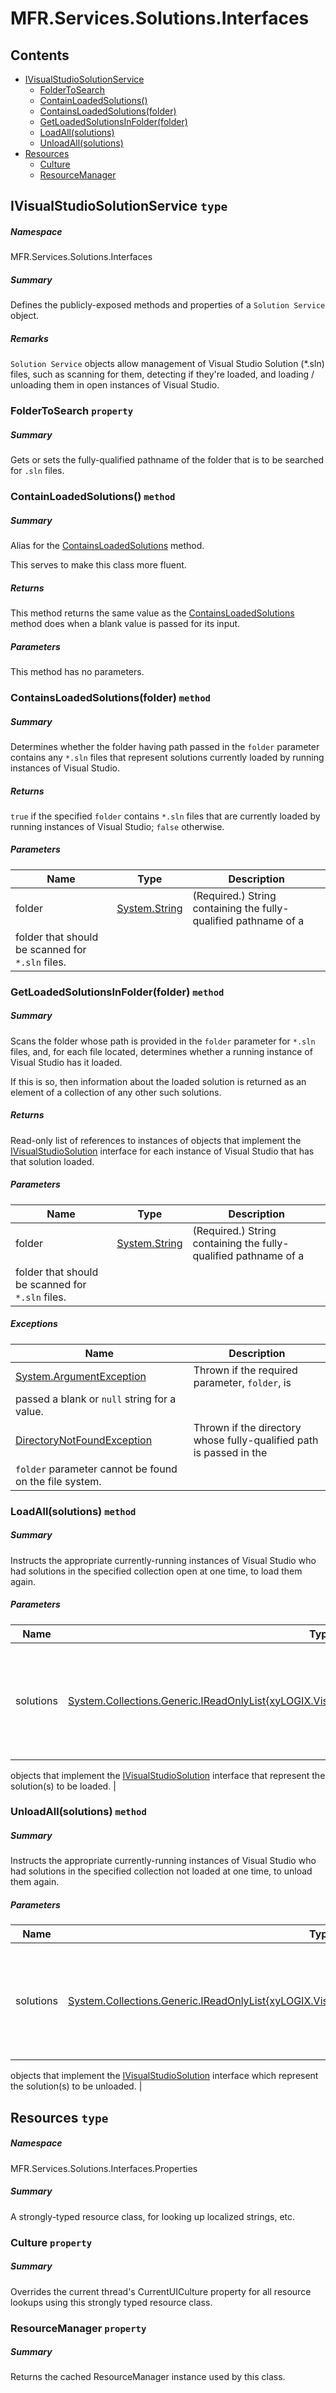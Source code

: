 <a name='assembly'></a>
# MFR.Services.Solutions.Interfaces

## Contents

- [IVisualStudioSolutionService](#T-MFR-Services-Solutions-Interfaces-IVisualStudioSolutionService 'MFR.Services.Solutions.Interfaces.IVisualStudioSolutionService')
  - [FolderToSearch](#P-MFR-Services-Solutions-Interfaces-IVisualStudioSolutionService-FolderToSearch 'MFR.Services.Solutions.Interfaces.IVisualStudioSolutionService.FolderToSearch')
  - [ContainLoadedSolutions()](#M-MFR-Services-Solutions-Interfaces-IVisualStudioSolutionService-ContainLoadedSolutions 'MFR.Services.Solutions.Interfaces.IVisualStudioSolutionService.ContainLoadedSolutions')
  - [ContainsLoadedSolutions(folder)](#M-MFR-Services-Solutions-Interfaces-IVisualStudioSolutionService-ContainsLoadedSolutions-System-String- 'MFR.Services.Solutions.Interfaces.IVisualStudioSolutionService.ContainsLoadedSolutions(System.String)')
  - [GetLoadedSolutionsInFolder(folder)](#M-MFR-Services-Solutions-Interfaces-IVisualStudioSolutionService-GetLoadedSolutionsInFolder-System-String- 'MFR.Services.Solutions.Interfaces.IVisualStudioSolutionService.GetLoadedSolutionsInFolder(System.String)')
  - [LoadAll(solutions)](#M-MFR-Services-Solutions-Interfaces-IVisualStudioSolutionService-LoadAll-System-Collections-Generic-IReadOnlyList{xyLOGIX-VisualStudio-Solutions-Interfaces-IVisualStudioSolution}- 'MFR.Services.Solutions.Interfaces.IVisualStudioSolutionService.LoadAll(System.Collections.Generic.IReadOnlyList{xyLOGIX.VisualStudio.Solutions.Interfaces.IVisualStudioSolution})')
  - [UnloadAll(solutions)](#M-MFR-Services-Solutions-Interfaces-IVisualStudioSolutionService-UnloadAll-System-Collections-Generic-IReadOnlyList{xyLOGIX-VisualStudio-Solutions-Interfaces-IVisualStudioSolution}- 'MFR.Services.Solutions.Interfaces.IVisualStudioSolutionService.UnloadAll(System.Collections.Generic.IReadOnlyList{xyLOGIX.VisualStudio.Solutions.Interfaces.IVisualStudioSolution})')
- [Resources](#T-MFR-Services-Solutions-Interfaces-Properties-Resources 'MFR.Services.Solutions.Interfaces.Properties.Resources')
  - [Culture](#P-MFR-Services-Solutions-Interfaces-Properties-Resources-Culture 'MFR.Services.Solutions.Interfaces.Properties.Resources.Culture')
  - [ResourceManager](#P-MFR-Services-Solutions-Interfaces-Properties-Resources-ResourceManager 'MFR.Services.Solutions.Interfaces.Properties.Resources.ResourceManager')

<a name='T-MFR-Services-Solutions-Interfaces-IVisualStudioSolutionService'></a>
## IVisualStudioSolutionService `type`

##### Namespace

MFR.Services.Solutions.Interfaces

##### Summary

Defines the publicly-exposed methods and properties of a `Solution Service` object.

##### Remarks

`Solution Service` objects allow management of Visual Studio Solution
(*.sln) files, such as scanning for them, detecting if they're loaded,
and loading / unloading them in open instances of Visual Studio.

<a name='P-MFR-Services-Solutions-Interfaces-IVisualStudioSolutionService-FolderToSearch'></a>
### FolderToSearch `property`

##### Summary

Gets or sets the fully-qualified pathname of the folder that is to be searched
for `.sln` files.

<a name='M-MFR-Services-Solutions-Interfaces-IVisualStudioSolutionService-ContainLoadedSolutions'></a>
### ContainLoadedSolutions() `method`

##### Summary

Alias for the
[ContainsLoadedSolutions](#M-MFR-Services-Solutions-Interfaces-IVisualStudioSolutionService-ContainsLoadedSolutions 'MFR.Services.Solutions.Interfaces.IVisualStudioSolutionService.ContainsLoadedSolutions')
method.



This serves to make this class more fluent.

##### Returns

This method returns the same value as the
[ContainsLoadedSolutions](#M-MFR-Services-Solutions-Interfaces-IVisualStudioSolutionService-ContainsLoadedSolutions 'MFR.Services.Solutions.Interfaces.IVisualStudioSolutionService.ContainsLoadedSolutions')
method does when a blank value is passed for its input.

##### Parameters

This method has no parameters.

<a name='M-MFR-Services-Solutions-Interfaces-IVisualStudioSolutionService-ContainsLoadedSolutions-System-String-'></a>
### ContainsLoadedSolutions(folder) `method`

##### Summary

Determines whether the folder having path passed in the
`folder`
parameter contains any `*.sln` files that represent
solutions currently loaded by running instances of Visual Studio.

##### Returns

`true` if the specified `folder`
contains `*.sln` files that are currently loaded by running instances
of Visual Studio; `false` otherwise.

##### Parameters

| Name | Type | Description |
| ---- | ---- | ----------- |
| folder | [System.String](http://msdn.microsoft.com/query/dev14.query?appId=Dev14IDEF1&l=EN-US&k=k:System.String 'System.String') | (Required.) String containing the fully-qualified pathname of a
folder that should be scanned for `*.sln` files. |

<a name='M-MFR-Services-Solutions-Interfaces-IVisualStudioSolutionService-GetLoadedSolutionsInFolder-System-String-'></a>
### GetLoadedSolutionsInFolder(folder) `method`

##### Summary

Scans the folder whose path is provided in the
`folder`
parameter for `*.sln` files, and, for each file
located, determines whether a running instance of Visual Studio has
it loaded.



If this is so, then information about the loaded solution is
returned as an element of a collection of any other such solutions.

##### Returns

Read-only list of references to instances of objects that implement
the
[IVisualStudioSolution](#T-MFR-Solutions-Interfaces-IVisualStudioSolution 'MFR.Solutions.Interfaces.IVisualStudioSolution')
interface for each instance of Visual Studio that has that solution loaded.

##### Parameters

| Name | Type | Description |
| ---- | ---- | ----------- |
| folder | [System.String](http://msdn.microsoft.com/query/dev14.query?appId=Dev14IDEF1&l=EN-US&k=k:System.String 'System.String') | (Required.) String containing the fully-qualified pathname of a
folder that should be scanned for `*.sln` files. |

##### Exceptions

| Name | Description |
| ---- | ----------- |
| [System.ArgumentException](http://msdn.microsoft.com/query/dev14.query?appId=Dev14IDEF1&l=EN-US&k=k:System.ArgumentException 'System.ArgumentException') | Thrown if the required parameter, `folder`, is
passed a blank or `null` string for a value. |
| [DirectoryNotFoundException](#T-DirectoryNotFoundException 'DirectoryNotFoundException') | Thrown if the directory whose fully-qualified path is passed in the
`folder` parameter cannot be found on the file system. |

<a name='M-MFR-Services-Solutions-Interfaces-IVisualStudioSolutionService-LoadAll-System-Collections-Generic-IReadOnlyList{xyLOGIX-VisualStudio-Solutions-Interfaces-IVisualStudioSolution}-'></a>
### LoadAll(solutions) `method`

##### Summary

Instructs the appropriate currently-running instances of Visual
Studio who had solutions in the specified collection open at one
time, to load them again.

##### Parameters

| Name | Type | Description |
| ---- | ---- | ----------- |
| solutions | [System.Collections.Generic.IReadOnlyList{xyLOGIX.VisualStudio.Solutions.Interfaces.IVisualStudioSolution}](http://msdn.microsoft.com/query/dev14.query?appId=Dev14IDEF1&l=EN-US&k=k:System.Collections.Generic.IReadOnlyList 'System.Collections.Generic.IReadOnlyList{xyLOGIX.VisualStudio.Solutions.Interfaces.IVisualStudioSolution}') | (Required.) Reference to a collection of references to instances of
objects that implement the
[IVisualStudioSolution](#T-MFR-Solutions-Interfaces-IVisualStudioSolution 'MFR.Solutions.Interfaces.IVisualStudioSolution')
interface that represent the solution(s) to be loaded. |

<a name='M-MFR-Services-Solutions-Interfaces-IVisualStudioSolutionService-UnloadAll-System-Collections-Generic-IReadOnlyList{xyLOGIX-VisualStudio-Solutions-Interfaces-IVisualStudioSolution}-'></a>
### UnloadAll(solutions) `method`

##### Summary

Instructs the appropriate currently-running instances of Visual
Studio who had solutions in the specified collection not loaded at
one time, to unload them again.

##### Parameters

| Name | Type | Description |
| ---- | ---- | ----------- |
| solutions | [System.Collections.Generic.IReadOnlyList{xyLOGIX.VisualStudio.Solutions.Interfaces.IVisualStudioSolution}](http://msdn.microsoft.com/query/dev14.query?appId=Dev14IDEF1&l=EN-US&k=k:System.Collections.Generic.IReadOnlyList 'System.Collections.Generic.IReadOnlyList{xyLOGIX.VisualStudio.Solutions.Interfaces.IVisualStudioSolution}') | (Required.) Reference to a collection of references to instances of
objects that implement the
[IVisualStudioSolution](#T-MFR-Solutions-Interfaces-IVisualStudioSolution 'MFR.Solutions.Interfaces.IVisualStudioSolution')
interface which represent the solution(s) to be unloaded. |

<a name='T-MFR-Services-Solutions-Interfaces-Properties-Resources'></a>
## Resources `type`

##### Namespace

MFR.Services.Solutions.Interfaces.Properties

##### Summary

A strongly-typed resource class, for looking up localized strings, etc.

<a name='P-MFR-Services-Solutions-Interfaces-Properties-Resources-Culture'></a>
### Culture `property`

##### Summary

Overrides the current thread's CurrentUICulture property for all
  resource lookups using this strongly typed resource class.

<a name='P-MFR-Services-Solutions-Interfaces-Properties-Resources-ResourceManager'></a>
### ResourceManager `property`

##### Summary

Returns the cached ResourceManager instance used by this class.

